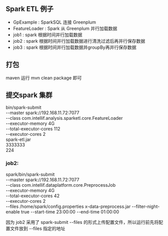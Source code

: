 ## Spark ETL 例子

* GpExample : SparkSQL 连接 Greenplum
* FeatureLoader : Spark 从 Greenplum 并行加载数据
* job1 : spark 根据时间并行加载数据
* job2 : spark 根据时间并行加载数据进行清洗过滤后再并行保存数据
* job3 : spark 根据时间并行加载数据并groupBy再并行保存数据

## 打包

maven 运行 mvn clean package 即可

## 提交spark 集群

bin/spark-submit \
--master spark://192.168.11.72:7077 \
--class com.intellif.analysis.sparketl.core.FeatureLoader \
--executor-memory 4G \
--total-executor-cores 112 \
--executor-cores 2 \
spark-etl.jar \
3333333 \
224

### job2:

spark/bin/spark-submit \
--master spark://192.168.11.72:7077 \
--class com.intellif.dataplatform.core.PreprocessJob \
--executor-memory 4G \
--total-executor-cores 42 \
--executor-cores 2 \
--files /home/spark/config.properties
x-data-preprocess.jar --filter-night-enable true --start-time 23:00:00 --end-time 01:00:00

因为 job2 采用了 spark-submit --files 的形式上传配置文件，所以运行前先将配置文件放到 --files 指定的地址